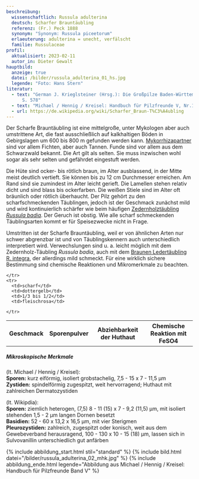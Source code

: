 ```yaml
---
beschreibung:
  wissenschaftlich: Russula adulterina
  deutsch: Scharfer Brauntäubling
  referenz: (Fr.) Peck 1888
  synonym: "Synonym: Russula piceetorum"
  erlaeuterung: adulterina = unecht, verfälscht
  familie: Russulaceae
profil:
  aktualisiert: 2023-02-11
  autor_in: Dieter Gewalt
hauptbild:
  anzeige: true
  datei: /bilder/russula_adulterina_01_hs.jpg
  legende: "Foto: Hans Stern"
literatur:
  - text: "German J. Krieglsteiner (Hrsg.): Die Großpilze Baden-Württembergs Band 2
      S. 578"
  - text: "Michael / Hennig / Kreisel: Handbuch für Pilzfreunde V, Nr.151"
  - url: https://de.wikipedia.org/wiki/Scharfer_Braun-T%C3%A4ubling
---
```

Der Scharfe Brauntäubling ist eine mittelgroße, unter Mykologen aber auch umstrittene Art, die fast ausschließlich auf kalkhaltigen Böden in Gebirgslagen um 600 bis 800 m gefunden werden kann. [Mykorrhizapartner](Mykorrhiza "Glossar") sind vor allem Fichten, aber auch Tannen. Funde sind vor allem aus dem Schwarzwald bekannt. Die Art gilt als selten. Sie muss inzwischen wohl sogar als sehr selten und gefährdet eingestuft werden.

Die Hüte sind ocker- bis rötlich braun, im Alter ausblassend, in der Mitte meist deutlich vertieft. Sie können bis zu 12 cm Durchmesser erreichen. Am Rand sind sie zumindest im Alter leicht gerieft. Die Lamellen stehen relativ dicht und sind blass bis ockerfarben. Die weißen Stiele sind im Alter oft bräunlich oder rötlich überhaucht. Der Pilz gehört zu den scharfschmeckenden Täublingen, jedoch ist der Geschmack zunächst mild und wird kontinuierlich schärfer wie beim häufigen [Zedernholztäubling *Russula badia*](/pilze/russula-badia-zedernholz-täubling). Der Geruch ist obstig. Wie alle scharf schmeckenden Täublingsarten kommt er für Speisezwecke nicht in Frage.

Umstritten ist der Scharfe Brauntäubling, weil er von ähnlichen Arten nur schwer abgrenzbar ist und von Täublingskennern auch unterschiedlich interpretiert wird. Verwechslungen sind u. a. leicht möglich mit dem Zedernholz-Täubling *Russula badia*, auch mit dem [Braunen Ledertäubling R. integra](/pilze/russula-integra-brauner-ledertäubling), der allerdings mild schmeckt. Für eine wirklich sichere Bestimmung sind chemische Reaktionen und Mikromerkmale zu beachten.

<div class="table-responsive">
  <table class="table taeubling">
    <tr>
      <th rowspan="2">Geschmack</th>
      <th rowspan="2">Sporenpulver</th>
      <th rowspan="2">Abziehbarkeit der Huthaut</th>
      <th colspan="3" class="text-center">Chemische Reaktion mit FeSO4</th>
    </tr>
    <tr>
      
      
    </tr>
    <tr>
      <td>scharf</td>
      <td>dottergelb</td>
      <td>1/3 bis 1/2</td>
      <td>fleischrosa</td>
       
    </tr>
  </table>
</div>

##### Mikroskopische Merkmale

(lt. Michael / Hennig / Kreisel):\
**Sporen:** kurz eiförmig, isoliert grobstachelig, 7,5 - 15 x 7 - 11,5 µm\
**Zystiden:** spindelförmig zugespitzt, weit hervorragend; Huthaut mit zahlreichen Dermatozystiden

(lt. Wikipdia):\
**Sporen:** ziemlich heterogen, (7,5) 8 - 11 (15) x 7 - 9,2 (11,5) µm, mit isoliert stehenden 1,5 - 2 µm langen Dornen besetzt\
**Basidien:** 52 - 60 x 13,2 x 16,5 µm, mit vier Sterigmen\
**Pleurozystiden:** zahlreich, zugespitzt oder konisch, weit aus dem Gewebeverband herausragend, 100 - 130 x 10 - 15 (18) µm, lassen sich in Sulvovanillin unterschiedlich gut anfärben

{% include abbildung_start.html stil="standard" %}
{% include bild.html datei="/bilder/russula_adulterina_02_mhk.jpg" %}
{% include abbildung_ende.html legende="Abbildung aus Michael / Hennig / Kreisel: Handbuch für Pilzfreunde Band V" %}